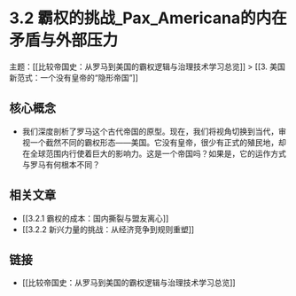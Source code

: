 # 3.2 霸权的挑战_Pax_Americana的内在矛盾与外部压力

主题：[[比较帝国史：从罗马到美国的霸权逻辑与治理技术学习总览]] > [[3. 美国新范式：一个没有皇帝的“隐形帝国”]]

## 核心概念

- 我们深度剖析了罗马这个古代帝国的原型。现在，我们将视角切换到当代，审视一个截然不同的霸权形态——美国。它没有皇帝，很少有正式的殖民地，却在全球范围内行使着巨大的影响力。这是一个帝国吗？如果是，它的运作方式与罗马有何根本不同？

## 相关文章

- [[3.2.1 霸权的成本：国内撕裂与盟友离心]]
- [[3.2.2 新兴力量的挑战：从经济竞争到规则重塑]]

## 链接

- [[比较帝国史：从罗马到美国的霸权逻辑与治理技术学习总览]]
